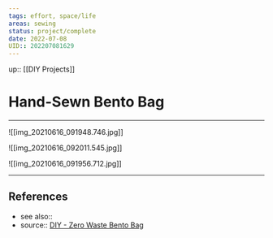 ```yaml
---
tags: effort, space/life
areas: sewing
status: project/complete
date: 2022-07-08
UID:: 202207081629
---
```


up:: [[DIY Projects]]

# Hand-Sewn Bento Bag
---


![[img_20210616_091948.746.jpg]]

![[img_20210616_092011.545.jpg]]

![[img_20210616_091956.712.jpg]]


---
## References
- see also::
- source:: [DIY - Zero Waste Bento Bag](https://youtu.be/EqhrvZK6S4U)
